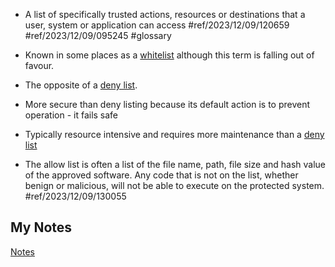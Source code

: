 - A list of specifically trusted actions, resources or destinations that a user, system or application can access #ref/2023/12/09/120659 #ref/2023/12/09/095245 #glossary

- Known in some places as a [whitelist](white-list.md) although this term is falling out of favour.
- The opposite of a [deny list](deny-list.md).
- More secure than deny listing because its default action is to prevent operation - it fails safe
- Typically resource intensive and requires more maintenance than a [deny list](deny-list.md)
- The allow list is often a list of the file name, path, file size and hash value of the approved software. Any code that is not on the list, whether benign or malicious, will not be able to execute on the protected system. #ref/2023/12/09/130055
## My Notes
[Notes](mynotes/allow-list-notes.md)
